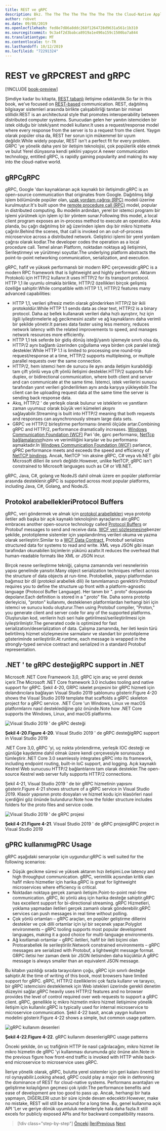 ```yaml
---
title: REST ve gRPC
description: Bkz. The The The The The The The The the Cloud-Native Applications ve HTTP REST 'den farklı
author: robvet
ms.date: 09/08/2019
ms.openlocfilehash: fed8e7d86a8ddc268f1264728d9631a561c1b310
ms.sourcegitcommit: 9c3a4f2d3babca8919a1e490a159c1500ba7a844
ms.translationtype: MT
ms.contentlocale: tr-TR
ms.lasthandoff: 10/12/2019
ms.locfileid: "72291324"
---
```

# <a name="rest-and-grpc"></a><span data-ttu-id="1b3b4-103">REST ve gRPC</span><span class="sxs-lookup"><span data-stu-id="1b3b4-103">REST and gRPC</span></span>

[!INCLUDE [book-preview](../../../includes/book-preview.md)]

<span data-ttu-id="1b3b4-104">Şimdiye kadar bu kitapta, [REST tabanlı](https://docs.microsoft.com/azure/architecture/best-practices/api-design) iletişime odaklandık.</span><span class="sxs-lookup"><span data-stu-id="1b3b4-104">So far in this book, we’ve focused on [REST-based](https://docs.microsoft.com/azure/architecture/best-practices/api-design) communication.</span></span> <span data-ttu-id="1b3b4-105">REST, dağıtılmış bilgisayar sistemleri arasında birlikte çalışabilirliği tanıtan bir mimari stillidir.</span><span class="sxs-lookup"><span data-stu-id="1b3b4-105">REST is an architectural style that promotes interoperability between distributed computer systems.</span></span> <span data-ttu-id="1b3b4-106">Sunucudan gelen her yanıtın istemciden bir istek olduğu bir istek/yanıt modeli kullanır.</span><span class="sxs-lookup"><span data-stu-id="1b3b4-106">It uses a request/response model where every response from the server is to a request from the client.</span></span> <span data-ttu-id="1b3b4-107">Yaygın olarak popüler olsa da, REST her sorun için mükemmel bir uyum değildir.</span><span class="sxs-lookup"><span data-stu-id="1b3b4-107">While widely popular, REST isn't a perfect fit for every problem.</span></span> <span data-ttu-id="1b3b4-108">GRPC 'ye yönelik daha yeni bir iletişim teknolojisi, çok popülerlik elde etmek ve bulut Yerel dünyasına kendi şeklini yapıyor.</span><span class="sxs-lookup"><span data-stu-id="1b3b4-108">A newer communication technology, entitled gRPC, is rapidly gaining popularity and making its way into the cloud-native world.</span></span>

## <a name="grpc"></a><span data-ttu-id="1b3b4-109">gRPC</span><span class="sxs-lookup"><span data-stu-id="1b3b4-109">gRPC</span></span>

<span data-ttu-id="1b3b4-110">gRPC, Google 'dan kaynaklanan açık kaynaklı bir iletişimdir.</span><span class="sxs-lookup"><span data-stu-id="1b3b4-110">gRPC is an open-source communication that originates from Google.</span></span> <span data-ttu-id="1b3b4-111">Dağıtılmış bilgi işlem bölümünde popüler olan, [uzak yordam çağrısı (RPC)](https://en.wikipedia.org/wiki/Remote_procedure_call) modeli üzerine kurulmuştur.</span><span class="sxs-lookup"><span data-stu-id="1b3b4-111">It's built upon the [remote procedure call (RPC)](https://en.wikipedia.org/wiki/Remote_procedure_call) model, popular in distributed computing.</span></span> <span data-ttu-id="1b3b4-112">Bu modelin ardından, yerel bir istemci programı bir işlemi yürütmek için işlem içi bir yöntem sunar.</span><span class="sxs-lookup"><span data-stu-id="1b3b4-112">Following this model, a local client program exposes an in-process method to execute an operation.</span></span> <span data-ttu-id="1b3b4-113">Arka planda, bu çağrı dağıtılmış bir ağ üzerinden işlem dışı bir mikro hizmette çağrılır.</span><span class="sxs-lookup"><span data-stu-id="1b3b4-113">Behind the scenes, that call is invoked on an out-of-process microservice across a distributed network.</span></span> <span data-ttu-id="1b3b4-114">Geliştirici işlemi bir yerel yordam çağrısı olarak kodlar.</span><span class="sxs-lookup"><span data-stu-id="1b3b4-114">The developer codes the operation as a local procedure call.</span></span> <span data-ttu-id="1b3b4-115">Temel alınan Platform, noktadan noktaya ağ iletişimini, Serileştirmeyi ve yürütmeyi soyutlar.</span><span class="sxs-lookup"><span data-stu-id="1b3b4-115">The underlying platform abstracts the point-to-point networking communication, serialization, and execution.</span></span>

<span data-ttu-id="1b3b4-116">gRPC, hafif ve yüksek performanslı bir modern RPC çerçevesidir.</span><span class="sxs-lookup"><span data-stu-id="1b3b4-116">gRPC is a modern RPC framework that is lightweight and highly performant.</span></span> <span data-ttu-id="1b3b4-117">Aktarım Protokolü için HTTP/2 kullanır.</span><span class="sxs-lookup"><span data-stu-id="1b3b4-117">It uses HTTP/2 for its transport protocol.</span></span> <span data-ttu-id="1b3b4-118">HTTP 1,1 ile uyumlu olmakla birlikte, HTTP/2 özellikleri birçok gelişmiş özelliğe sahiptir:</span><span class="sxs-lookup"><span data-stu-id="1b3b4-118">While compatible with HTTP 1.1, HTTP/2 features many advanced capabilities:</span></span>

- <span data-ttu-id="1b3b4-119">HTTP 1,1, verileri şifresiz metin olarak gönderirken HTTP/2 bir ikili protokoldür.</span><span class="sxs-lookup"><span data-stu-id="1b3b4-119">While HTTP 1.1 sends data as clear text, HTTP/2 is a binary protocol.</span></span> <span data-ttu-id="1b3b4-120">Daha az bellek kullanarak verileri daha hızlı ayrıştırır, hız için ilgili iyileştirmelerle ağ gecikmesini azaltır ve ağ kaynaklarını daha verimli bir şekilde yönetir.</span><span class="sxs-lookup"><span data-stu-id="1b3b4-120">It parses data faster using less memory, reduces network latency with the related improvements to speed, and manages network resources more efficiently.</span></span>
- <span data-ttu-id="1b3b4-121">HTTP 1,1 tek seferde bir gidiş dönüş isteği/yanıtı işlemeyle sınırlı olsa da, HTTP/2 aynı bağlantı üzerinden çoğullama veya birden çok paralel isteği destekler.</span><span class="sxs-lookup"><span data-stu-id="1b3b4-121">While HTTP 1.1 is limited to processing one round-trip request/response at a time, HTTP/2 supports multiplexing, or multiple parallel requests over the same connection.</span></span>
- <span data-ttu-id="1b3b4-122">HTTP/2, hem istemci hem de sunucu ile aynı anda iletişim kurabildiği tam çift yönlü veya çift yönlü iletişimi destekler.</span><span class="sxs-lookup"><span data-stu-id="1b3b4-122">HTTP/2 supports full-duplex, or bidirectional communication, where both client and server and can communicate at the same time.</span></span> <span data-ttu-id="1b3b4-123">İstemci, istek verilerini sunucu tarafından yanıt verileri gönderilirken aynı anda karşıya yükleyebilir.</span><span class="sxs-lookup"><span data-stu-id="1b3b4-123">The client can be uploading request data at the same time the server is sending back response data.</span></span>
- <span data-ttu-id="1b3b4-124">Akış, HTTP/2 ' de yerleşik olarak bulunur ve isteklerin ve yanıtların zaman uyumsuz olarak büyük veri kümeleri akışını sağlayabilir.</span><span class="sxs-lookup"><span data-stu-id="1b3b4-124">Streaming is built into HTTP/2 meaning that both requests and responses can asynchronously stream large data sets.</span></span>
- <span data-ttu-id="1b3b4-125">GRPC ve HTTP/2 birleştirme performansı önemli ölçüde artar.</span><span class="sxs-lookup"><span data-stu-id="1b3b4-125">Combining gRPC and HTTP/2, performance dramatically increases.</span></span> <span data-ttu-id="1b3b4-126">[Windows Communication Foundation (WCF)](https://docs.microsoft.com/dotnet/framework/wcf/whats-wcf) Pari 'de, gprc performansı, [NetTcp bağlamalarının](https://docs.microsoft.com/dotnet/api/system.servicemodel.nettcpbinding?view=netframework-4.8)hızını ve verimliliğini karşılar ve bu performansı aşmaktadır.</span><span class="sxs-lookup"><span data-stu-id="1b3b4-126">In [Windows Communication Foundation (WCF)](https://docs.microsoft.com/dotnet/framework/wcf/whats-wcf) parlance, gPRC performance meets and exceeds the speed and efficiency of [NetTCP bindings](https://docs.microsoft.com/dotnet/api/system.servicemodel.nettcpbinding?view=netframework-4.8).</span></span> <span data-ttu-id="1b3b4-127">Ancak, NetTCP 'nin aksine gRPC, C# veya vb.NET gibi Microsoft dilleri ile sınırlı değildir.</span><span class="sxs-lookup"><span data-stu-id="1b3b4-127">However, unlike NetTCP, gRPC isn't constrained to Microsoft languages such as C# or VB.NET.</span></span>

<span data-ttu-id="1b3b4-128">gRPC, Java, C#, golang ve NodeJS dahil olmak üzere en popüler platformlar arasında desteklenir.</span><span class="sxs-lookup"><span data-stu-id="1b3b4-128">gRPC is supported across most popular platforms, including Java, C#, Golang, and NodeJS.</span></span> 

## <a name="protocol-buffers"></a><span data-ttu-id="1b3b4-129">Protokol arabellekleri</span><span class="sxs-lookup"><span data-stu-id="1b3b4-129">Protocol Buffers</span></span>

<span data-ttu-id="1b3b4-130">gRPC, veri göndermek ve almak için [protokol arabellekleri](https://developers.google.com/protocol-buffers/docs/overview) veya prototip iletiler adlı başka bir açık kaynaklı teknolojinin ayraçlarını alır.</span><span class="sxs-lookup"><span data-stu-id="1b3b4-130">gRPC embraces another open-source technology called [Protocol Buffers](https://developers.google.com/protocol-buffers/docs/overview) or Protobuf messages to send and receive data.</span></span> <span data-ttu-id="1b3b4-131">[WCF veri sözleşmesine](https://docs.microsoft.com/dotnet/framework/wcf/feature-details/using-data-contracts)benzer şekilde, prototipleme sistemler için yapılandırılmış verileri okuma ve yazma olarak serileştirir.</span><span class="sxs-lookup"><span data-stu-id="1b3b4-131">Similar to a [WCF Data Contract](https://docs.microsoft.com/dotnet/framework/wcf/feature-details/using-data-contracts), Protobuf serializes structured data for systems to read and write.</span></span> <span data-ttu-id="1b3b4-132">XML veya JSON gibi insan tarafından okunabilen biçimlerin yükünü azaltır.</span><span class="sxs-lookup"><span data-stu-id="1b3b4-132">It reduces the overhead that human-readable formats like XML or JSON incur.</span></span>

<span data-ttu-id="1b3b4-133">Birçok nesne serileştirme tekniği, çalışma zamanında veri nesnelerinin yapısı genelinde yansıtır.</span><span class="sxs-lookup"><span data-stu-id="1b3b4-133">Many object serialization techniques reflect across the structure of data objects at run-time.</span></span> <span data-ttu-id="1b3b4-134">Protobellek, yapıyı platformdan bağımsız bir dil (protokol arabellek dili) ile tanımlamanızı gerektirir.</span><span class="sxs-lookup"><span data-stu-id="1b3b4-134">Protobuf requires you to define the structure up front with a platform-agnostic language (Protocol Buffer Language).</span></span> <span data-ttu-id="1b3b4-135">Her tanım bir ". proto" dosyasında depolanır.</span><span class="sxs-lookup"><span data-stu-id="1b3b4-135">Each definition is stored in a ".proto" file.</span></span> <span data-ttu-id="1b3b4-136">Daha sonra prototip derleyicisi, "proton" kullanımı, desteklenen platformlardan herhangi biri için istemci ve sunucu kodu oluşturur.</span><span class="sxs-lookup"><span data-stu-id="1b3b4-136">Then using Protobuf compiler, "Proton," you generate client and server code for any of the supported platforms.</span></span> <span data-ttu-id="1b3b4-137">Oluşturulan kod, verilerin hızlı seri hale getirilmesi/serileştirilmesi için iyileştirilmiştir.</span><span class="sxs-lookup"><span data-stu-id="1b3b4-137">The generated code is optimized for fast serialization/deserialization of data.</span></span> <span data-ttu-id="1b3b4-138">Çalışma zamanında, her ileti kesin türü belirtilmiş hizmet sözleşmesine sarmalanır ve standart bir prototipleme gösteriminde serileştirilir.</span><span class="sxs-lookup"><span data-stu-id="1b3b4-138">At runtime, each message is wrapped in the strongly-typed service contract and serialized in a standard Protobuf representation.</span></span>

## <a name="grpc-support-in-net"></a><span data-ttu-id="1b3b4-139">.NET ' te gRPC desteği</span><span class="sxs-lookup"><span data-stu-id="1b3b4-139">gRPC support in .NET</span></span>

<span data-ttu-id="1b3b4-140">Microsoft .NET Core Framework 3,0, gRPC için araç ve yerel destek içerir.</span><span class="sxs-lookup"><span data-stu-id="1b3b4-140">The Microsoft .NET Core framework 3.0 includes tooling and native support for gRPC.</span></span> <span data-ttu-id="1b3b4-141">Şekil 4-20, GRPC iskelet projesini bir gRPC hizmeti için dolandırıcılara bağlayan Visual Studio 2019 şablonunu gösterir.</span><span class="sxs-lookup"><span data-stu-id="1b3b4-141">Figure 4-20 shows the Visual Studio 2019 template that scaffolds a gRPC skeleton project for a gRPC service.</span></span> <span data-ttu-id="1b3b4-142">.NET Core 'un Windows, Linux ve macOS platformlarını nasıl desteklediğine göz önünde.</span><span class="sxs-lookup"><span data-stu-id="1b3b4-142">Note how .NET Core supports the Windows, Linux, and macOS platforms.</span></span>

![Visual Studio 2019 ' de gRPC desteği](./media/visual-studio-2019-grpc-template.png)

<span data-ttu-id="1b3b4-144">**Şekil 4-20**.</span><span class="sxs-lookup"><span data-stu-id="1b3b4-144">**Figure 4-20**.</span></span> <span data-ttu-id="1b3b4-145">Visual Studio 2019 ' de gRPC desteği</span><span class="sxs-lookup"><span data-stu-id="1b3b4-145">gRPC support in Visual Studio 2019</span></span>

<span data-ttu-id="1b3b4-146">.NET Core 3,0, gRPC 'yi, uç nokta yönlendirme, yerleşik IOC desteği ve günlüğe kaydetme dahil olmak üzere kendi çerçevesiyle sorunsuzca tümleştirir.</span><span class="sxs-lookup"><span data-stu-id="1b3b4-146">.NET Core 3.0 seamlessly integrates gRPC into its framework, including endpoint routing, built-in IoC support, and logging.</span></span> <span data-ttu-id="1b3b4-147">Açık kaynaklı Kestrel Web sunucusu HTTP/2 bağlantılarını tam olarak destekler.</span><span class="sxs-lookup"><span data-stu-id="1b3b4-147">The open-source Kestrel web server fully supports HTTP/2 connections.</span></span> 

<span data-ttu-id="1b3b4-148">Şekil 4-21, Visual Studio 2019 ' de bir gRPC hizmetinin yapısını gösterir.</span><span class="sxs-lookup"><span data-stu-id="1b3b4-148">Figure 4-21 shows structure of a gRPC service in Visual Studio 2019.</span></span> <span data-ttu-id="1b3b4-149">Klasör yapısının proto dosyaları ve hizmet kodu için klasörleri nasıl içerdiğini göz önünde bulundurur.</span><span class="sxs-lookup"><span data-stu-id="1b3b4-149">Note how the folder structure includes folders for the proto files and service code.</span></span>

![Visual Studio 2019 ' de gRPC projesi](./media/grpc-project.png  )

<span data-ttu-id="1b3b4-151">**Şekil 4-21**.</span><span class="sxs-lookup"><span data-stu-id="1b3b4-151">**Figure 4-21**.</span></span> <span data-ttu-id="1b3b4-152">Visual Studio 2019 ' de gRPC projesi</span><span class="sxs-lookup"><span data-stu-id="1b3b4-152">gRPC project in Visual Studio 2019</span></span>

## <a name="gprc-usage"></a><span data-ttu-id="1b3b4-153">gPRC kullanımı</span><span class="sxs-lookup"><span data-stu-id="1b3b4-153">gPRC Usage</span></span>

<span data-ttu-id="1b3b4-154">gRPC aşağıdaki senaryolar için uygundur:</span><span class="sxs-lookup"><span data-stu-id="1b3b4-154">gRPC is well suited for the following scenarios:</span></span>

- <span data-ttu-id="1b3b4-155">Düşük gecikme süresi ve yüksek aktarım hızı iletişimi.</span><span class="sxs-lookup"><span data-stu-id="1b3b4-155">Low latency and high throughput communication.</span></span> <span data-ttu-id="1b3b4-156">gRPC, verimlilik açısından kritik olan hafif mikro hizmetler için harika.</span><span class="sxs-lookup"><span data-stu-id="1b3b4-156">gRPC is great for lightweight microservices where efficiency is critical.</span></span>
- <span data-ttu-id="1b3b4-157">Noktadan noktaya gerçek zamanlı iletişim.</span><span class="sxs-lookup"><span data-stu-id="1b3b4-157">Point-to-point real-time communication.</span></span> <span data-ttu-id="1b3b4-158">gRPC, iki yönlü akış için harika desteğe sahiptir.</span><span class="sxs-lookup"><span data-stu-id="1b3b4-158">gRPC has excellent support for bi-directional streaming.</span></span> <span data-ttu-id="1b3b4-159">gRPC Hizmetleri, yoklama yapmadan iletileri gerçek zamanlı olarak gönderebilir.</span><span class="sxs-lookup"><span data-stu-id="1b3b4-159">gRPC services can push messages in real time without polling.</span></span>
- <span data-ttu-id="1b3b4-160">Çok yönlü ortamları – gRPC araçları, en popüler geliştirme dillerini destekler ve çok dilli ortamlar için iyi bir seçenek yapar.</span><span class="sxs-lookup"><span data-stu-id="1b3b4-160">Polyglot environments – gRPC tooling supports most popular development languages, making it a good choice for multi-language environments.</span></span>
- <span data-ttu-id="1b3b4-161">Ağ kısıtlamalı ortamlar – gRPC iletileri, hafif bir ileti biçimi olan Protoarabellek ile serileştirilir.</span><span class="sxs-lookup"><span data-stu-id="1b3b4-161">Network constrained environments – gRPC messages are serialized with Protobuf, a lightweight message format.</span></span> <span data-ttu-id="1b3b4-162">GRPC iletisi her zaman denk bir JSON iletisinden daha küçüktür.</span><span class="sxs-lookup"><span data-stu-id="1b3b4-162">A gRPC message is always smaller than an equivalent JSON message.</span></span>

<span data-ttu-id="1b3b4-163">Bu kitabın yazıldığı sırada tarayıcıların çoğu, gRPC için sınırlı desteğe sahiptir.</span><span class="sxs-lookup"><span data-stu-id="1b3b4-163">At the time of writing of this book, most browsers have limited support for gRPC.</span></span> <span data-ttu-id="1b3b4-164">gRPC, HTTP/2 özelliklerini çok fazla kullanır ve tarayıcı, bir gRPC istemcisini desteklemek için Web istekleri üzerinde gerekli denetim düzeyini sağlar.</span><span class="sxs-lookup"><span data-stu-id="1b3b4-164">gRPC heavily uses HTTP/2 features and no browser provides the level of control required over web requests to support a gRPC client.</span></span> <span data-ttu-id="1b3b4-165">gRPC, genellikle iç mikro hizmetin mikro hizmet iletişimine yönelik iletişim için kullanılır.</span><span class="sxs-lookup"><span data-stu-id="1b3b4-165">gRPC is typically used for internal microservice to microservice communication.</span></span> <span data-ttu-id="1b3b4-166">Şekil 4-22 basit, ancak yaygın kullanım modelini gösterir.</span><span class="sxs-lookup"><span data-stu-id="1b3b4-166">Figure 4-22 shows a simple, but common usage pattern.</span></span>

![gRPC kullanım desenleri](./media/grpc-usage.png)

<span data-ttu-id="1b3b4-168">**Şekil 4-22**.</span><span class="sxs-lookup"><span data-stu-id="1b3b4-168">**Figure 4-22**.</span></span> <span data-ttu-id="1b3b4-169">gRPC kullanım desenleri</span><span class="sxs-lookup"><span data-stu-id="1b3b4-169">gRPC usage patterns</span></span>

<span data-ttu-id="1b3b4-170">Önceki şekilde, ön uç trafiğinin HTTP ile nasıl çağrılacağını, mikro hizmet ile mikro hizmetin de gRPC 'yi kullanması durumunda göz önüne alın.</span><span class="sxs-lookup"><span data-stu-id="1b3b4-170">Note in the previous figure how front-end traffic is invoked with HTTP while back-end microservice to microservice uses gRPC.</span></span>

<span data-ttu-id="1b3b4-171">İleriye yönelik olarak, gRPC, bulutta yerel sistemler için geri kalanı önemli bir rol oynayabilir.</span><span class="sxs-lookup"><span data-stu-id="1b3b4-171">Looking ahead, gRPC could play a major role in dethroning the dominance of REST for cloud-native systems.</span></span> <span data-ttu-id="1b3b4-172">Performans avantajları ve geliştirme kolaylığının geçmesi çok iyidir.</span><span class="sxs-lookup"><span data-stu-id="1b3b4-172">The performance benefits and ease of development are too good to pass up.</span></span> <span data-ttu-id="1b3b4-173">Ancak, herhangi bir hata yapmayın, DIĞERLERI uzun bir süre içinde devam edecektir.</span><span class="sxs-lookup"><span data-stu-id="1b3b4-173">However, make no mistake, REST will still be around for a long time.</span></span> <span data-ttu-id="1b3b4-174">Bu, genel kullanıma açık API 'Ler ve geriye dönük uyumluluk nedenleriyle hala daha fazla.</span><span class="sxs-lookup"><span data-stu-id="1b3b4-174">It still excels for publicly exposed APIs and for backward compatibility reasons.</span></span> 

>[!div class="step-by-step"]
><span data-ttu-id="1b3b4-175">[Önceki](service-to-service-communication.md)
>[İleri](service-mesh-communication-infrastructure.md)</span><span class="sxs-lookup"><span data-stu-id="1b3b4-175">[Previous](service-to-service-communication.md)
[Next](service-mesh-communication-infrastructure.md)</span></span>
